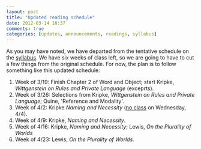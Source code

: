 ```yaml
---
layout: post
title: "Updated reading schedule"
date: 2012-03-14 16:37
comments: true
categories: [updates, announcements, readings, syllabus]
---
```


As you may have noted, we have departed from the tentative schedule on the [syllabus](http://dl.dropbox.com/u/2015884/phil428.pdf). We have six weeks of class left, so we are going to have to cut a few things from the original schedule. For now, the plan is to follow something like this updated schedule:

<!-- more -->

1. Week of 3/19: Finish Chapter 2 of Word and Object; start Kripke, *Wittgenstein on Rules and Private Language* (exceprts). 
2. Week of 3/26: Selections from Kripke, *Wittgenstein on Rules and Private Language*; Quine, 'Reference and Modality'. 
3. Week of 4/2: Kripke *Naming and Necessity* ([no class](/calendar) on Wednesday, 4/4).
4. Week of 4/9: Kripke, *Naming and Necessity*.
5. Week of 4/16: Kripke, *Naming and Necessity*; Lewis, *On the Plurality of Worlds*
6. Week of 4/23: Lewis, *On the Plurality of Worlds*.
